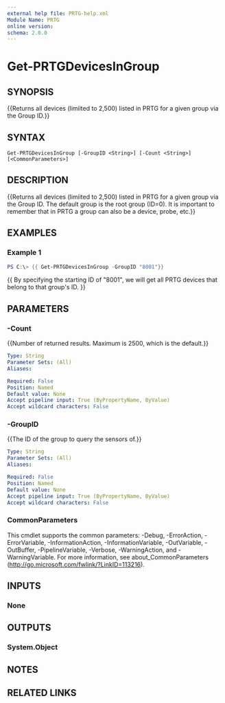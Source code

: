```yaml
---
external help file: PRTG-help.xml
Module Name: PRTG
online version:
schema: 2.0.0
---
```


# Get-PRTGDevicesInGroup

## SYNOPSIS
{{Returns all devices (limiited to 2,500) listed in PRTG for a given group via the Group ID.}}

## SYNTAX

```
Get-PRTGDevicesInGroup [-GroupID <String>] [-Count <String>] [<CommonParameters>]
```

## DESCRIPTION
{{Returns all devices (limiited to 2,500) listed in PRTG for a given group via the Group ID.  The default group is the root group (ID=0).  It is important to remember that in PRTG a group can also be a device, probe, etc.}}

## EXAMPLES

### Example 1
```powershell
PS C:\> {{ Get-PRTGDevicesInGroup -GroupID "8001"}}
```

{{ By specifying the starting ID of "8001", we will get all PRTG devices that belong to that group's ID. }}

## PARAMETERS

### -Count
{{Number of returned results.  Maximum is 2500, which is the default.}}

```yaml
Type: String
Parameter Sets: (All)
Aliases:

Required: False
Position: Named
Default value: None
Accept pipeline input: True (ByPropertyName, ByValue)
Accept wildcard characters: False
```

### -GroupID
{{The ID of the group to query the sensors of.}}

```yaml
Type: String
Parameter Sets: (All)
Aliases:

Required: False
Position: Named
Default value: None
Accept pipeline input: True (ByPropertyName, ByValue)
Accept wildcard characters: False
```

### CommonParameters
This cmdlet supports the common parameters: -Debug, -ErrorAction, -ErrorVariable, -InformationAction, -InformationVariable, -OutVariable, -OutBuffer, -PipelineVariable, -Verbose, -WarningAction, and -WarningVariable. For more information, see about_CommonParameters (http://go.microsoft.com/fwlink/?LinkID=113216).

## INPUTS

### None
## OUTPUTS

### System.Object
## NOTES

## RELATED LINKS
